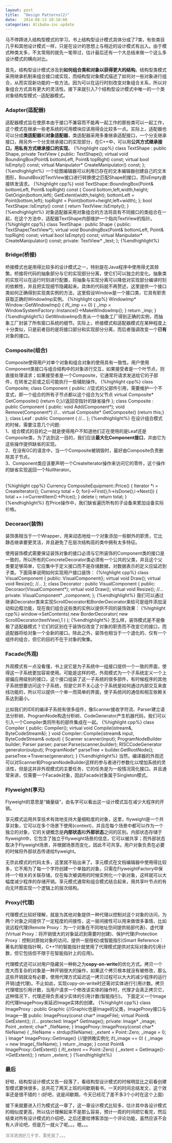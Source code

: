 ```yaml
---
layout: post
title:  "Design Patterns(2)"
date:   2014-08-13 10:10:00
categories: Alibaba-inc update
---
```

<p>
马不停蹄进入结构型模式的学习，书上结构型设计模式具体分成了7类，有些类目几乎和其他设计模式一样，只是在设计的思想上与相近的设计模式有出入。由于模式种类太多，不太常用的就先一笔带过，估计最后还有一个大总结来做一个这么多设计模式的横向对比。
</p>
<p>
首先，结构型设计模式涉及到<b>如何组合类和对象以获得更大的结构</b>。结构型类模式采用继承机制来组合接口或实现，而结构型对象模式描述了如何对一些对象进行组合，从而实现新功能的一些方法。因为可以在运行时刻改变对象组合关系，所以对象组合方式具有更大的灵活性。接下来就引入7个结构型设计模式中唯一的一个类对象结构型模式--适配器模式。
</p>
<h3>Adapter(适配器)</h3>
<p>
适配器模式旨在使原本由于接口不兼容而不能再一起工作的那些类可以一起工作，这个模式在继承一些老系统的可用模块应该用得会比较多一点。实际上，适配器也可以分成<b>类适配器</b>和<b>对象适配器</b>，类适配器采用多重继承适配接口，一个分支继承接口，用另外一个分支继承接口的实现部分，在C++中，可以用<b>公共方式继承接口，用私有方式继承接口的实现</b>。
{%highlight cpp%}
class TextShape : public Shape, private TextView {
public:
  TextShape();
  virtual void BoundingBox(Point& bottomLeft, Point& topRight) const;
  virtual bool IsEmpty() const;
  virtual Manipulator* CreateManipulator() const;
};
{%endhighlight%}
一个绘图编辑器可以利用已存在的文本编辑器创建自己的文本图形，BoundBox对TextView接口进行转换使之匹配Shape的接口，而IsEmpty直接转发请求。
{%highlight cpp%}
void TextShape::BoundingBox(Point& bottomLeft, Point& topRight) const {
  Coord bottom,left,width,height;
  GetOrigin(bottom,left);
  GetExtent(width,height);
  bottomLeft = Point(bottom,left);
  topRight = Point(bottom+height,left+width);
};
bool TextShape::IsEmpty() const {
  return TextView::IsEmpty();
}
{%endhighlight%}
对象适配器采用对象组合的方法将具有不同接口的类组合在一起，在这个方法中，适配器TextShape内部维护一个指向TextView的指针。
{%highlight cpp%}
class TextShape : public Shape {
public:
  TextShape(TextView*);
  virtual void BoundingBox(Point& bottomLeft, Point& topRight) const;
  virtual bool IsEmpty() const;
  virtual Manipulator* CreateManipulator() const;
private:
  TextView* _text;
  };
{%endhighlight%}
</p>
<h3>Bridge(桥接)</h3>
<p>
桥接模式也是用得比较多的设计模式之一，特别是在Java程序中使用得尤其频繁。桥接将代码的抽象部分与它的实现部分分离，使它们可以独立的变化。抽象类的实现可以在运行时刻进行配置，将抽象与实现分离可以降低对实现部分编译时刻的依赖性，并且把实现细节隐藏起来。具体的代码就不再赘述，这里提供一个接口类如何正确得到实现类实例的方法，这里假设Window是一个接口类，它具有职责获取正确的WindowImp实例。
{%highlight cpp%}
WindowImp* Window::GetWindowImp() {
  if(_imp == 0) {
    _imp = WindowSystemFactory::Instance()->MakeWindowImp();
  }
  return _imp;
}
{%endhighlight%}
GetWindowImp负责从一个抽象工厂得到正确的实例，而抽象工厂封装了所有窗口系统的细节。实际上，桥接模式和适配器模式在某种程度上十分类似，只是前者目的是将接口部分和实现部分分离，而后者强调改变一个<b>已有</b>对象的接口。
</p>
<h3>Composite(组合)</h3>
<p>
Composite使得用户对单个对象和组合对象的使用具有一致性。用户使用Component类接口与组合结构中的对象进行交互，如果接受者是一个叶节点，则直接处理请求；如果接受者是一个Composite，它通常将请求发送给它的子部件，在转发之前或之后可能执行一些辅助操作。
{%highlight cpp%}
class Composite;
class Component {
public:
  //显式的父部件引用，需要维护一个不变式，即一个组合的所有子节点都以这个组合为父节点
  virtual Composite* GetComposite() {return 0;}//返回空指针的缺省操作
};
class Composite : public Component {
public:
  void Add(Component*);
  void Remove(Component*)
  //...
  virtual Composite* GetComposite() {return this;}
};
class Leaf : public Component {
  //...
};
{%endhighlight%}
在设计组合模式的时候，需要注意几个问题:<br>
<table border="0">
  <tr>1、组合模式的目的之一就是使得用户不知道他们正在使用的是Leaf还是Composite类，为了达到这一目的，我们应该<b>最大化Component接口</b>，并由它为这些操作提供缺省的实现。</tr><br>
  <tr>2、在没有GC的语言中，当一个Composite被销毁时，最好由Composite负责删除其子节点。</tr><br> <tr>3、Component类应该要声明一个CreateIterator操作来访问它的零件，这个操作的缺省实现返回一个NullIterator。</tr>
  
</table>
{%highlight cpp%}
Currency CompositeEquipment::Price() {
  Iterator<Equipment*> *i = CreateIterator();
  Currency total = 0;
  for(i->First();!i->IsDone();i->Next()) {
    total += i->CurrentItem()->Price();
  }
  delete i;
  return total;
}
{%endhighlight%}
在Price操作中，我们缺省遍历所有的子设备来累加设备实际价格。
</p>
<h3>Decoraor(装饰)</h3>
<p>
装饰类相当于一个Wrapper，用来动态地给一个对象添加一些额外的职责，它比静态继承要更灵活，并且避免了在层次结构高的类中拥有太多特征。
</p>
<p>
使用装饰模式需要保证装饰对象的接口必须与它所装饰的Component类的接口是一致的，所以所有的ConcreteDecorator类必须有一个公共的父类，并且这个父类要足够简单，它应集中于定义接口而不是存储数据，对数据表示的定义应延迟到子类。下面简单说明如何实现用户接口装饰：
{%highlight cpp%}
class VisualComponent {
public:
  VisualComponent();
  virtual void Draw();
  virtual void Resize();
  //...
};
class Decorator : public VisualComponent {
public:
  Decoraor(VisualComponent*);
  virtual void Draw();
  virtual void Resize();
  //...
private:
  VisualComponent* _component;
};
{%endhighlight%}
我们可以通过继承Decorator类来实现ScrollDecorator和BorderDecorator来给可是组件添加滚动和边框功能，现在我们组合这些类的实例以提供不同的装饰效果：
{%highlight cpp%}
window->SetContents(
  new BorderDecorator(
    new ScrollDecorator(textView),1
  )
);
{%endhighlight%}
怎么样，装饰模式是不是像极了适配器模式？它们的区别在于装饰仅改变了对象的职责而不改变它的接口，而适配器将给对象一个全新的接口。除此之外，装饰也相当于一个退化的、仅有一个组件的组合，但它的目的不在于对象的聚集。
</p>
<h3>Facade(外观)</h3>
<p>
外观模式有一点没看懂，书上说它是为子系统中一组接口提供一个一致的界面，使得这一子系统更加容易使用。可能是这样的吧，外观模式为一个子系统定义一个上层偏应用级别的接口，这个接口组装了这一子系统的很多部件，有时候程序的其他子系统想要访问这个子系统，但是它并不关心这个子系统是如何通过内部交互来直线功能的，所以可以提供一个单一而简单的界面，使子系统间的通信和相互依赖关系达到最小。
</p>
<p>
比如我们的IDE的编译子系统有很多组件，像Scanner接收字符流、Parser建立语法分析树、ProgramNode构造分析树、CodeGenerator产生机器代码，我们可以引入一个Compiler类将所有的部件集成在一起。
{%highlight cpp%}
class Compiler {
public:
  Compiler();
  virtual void Compile(istream&, ByteCodeStream&);
}
void Compiler::Compile(istream& input, ByteCodeStream& output) {
  Scanner scanner(input);
  ProgramNodeBuilder builder;
  Parser parser;
  parser.Parse(scanner,builder);
  RISCCodeGenerator generator(output);
  ProgramNode* parseTree = builder.GetRootNode();
  parseTree->Traverse(generator);
}
{%endhighlight%}
当然，编译器的外观还可以对Scanner和ProgramNodeBuilder这样的参与者进行参数化以增加系统的灵活性，但是这并非外观模式的主要任务，它的任务是为一般情况简化接口。并且通常来讲，仅需要一个Facade对象，因此Facade对象属于Singleton模式。
</p>
<h3>Flyweight(享元)</h3>
<p>
Flyweight的意思是“蝇量级”，由名字可以看出这一设计模式旨在减少大程序的开销。
</p>
<p>
享元模式运用共享技术有效地支持大量细粒度的对象，这里，flyweight是一个共享对象，它可以在多个场景下使用(context)，并且在每个场景中都可以作为一个独立的对象，它的关键概念是<b>内部状态</b>和<b>外部状态</b>之间的区别。内部状态存储于flyweight中，它包含了独立于flyweight场景的信息，它可以被共享；而外部状态取决于Flyweight场景，并根据场景而变化，因此不可共享。用户对象负责在必要的时候将外部状态传递给flyweight。
</p>
<p>
无奈此模式的代码太多，这里就不贴出来了。享元模式在文档编辑器中使用得比较多，它不用为了每一个字符创建一个单独的对象，只需在FlyweightFactory中保持一个相关的关联存储，仅在每次被调用的时候实例化一个新对象，这样就可以大幅度减少程序的存储开销。享元模式通常和组合模式结合起来，用共享叶节点的有向无环图实现一个逻辑上的层次结构。
</p>
<h3>Proxy(代理)</h3>
<p>
代理模式比较好理解，就是为其他对象提供一种代理以控制对这个对象的访问，为两个对象之间提供了一定程度的间接性，这一层间接性可以用来做很多事情，比如说远程代理(Remote Proxy：为一个对象在不同地址空间提供局部代表)、虚代理(Virtual Proxy：将开销很大的对象延迟到需要时创建)、保护代理(Protection Proxy：控制对原始对象的访问，提供一层授权)或智能指引(Smart Reference：著名的智能指针啊，C++11的智能指针就使用了代理模式提供对实际对象的引用计数，但它包括但不限于在智能指针上的应用)。
</p>
<p>
代理模式还可以对用户隐藏另一种称之为<b>copy-on-write</b>的优化方式。拷贝一个庞大而复杂的对象是一种开销很大的操作，如果这个拷贝根本就没有被修改，那么这些开销就没有必要，使用代理方式延迟这一拷贝过程可以大大的减少程序的运行开销(虚代理)。不止如此，实现copy-on-write时还需对实体进行引用计数。拷贝代理增加引用计数，当用户请求一个修改该实体的操作时，代理才会真正拷贝它，这种情况下，代理还得负责减少实体的引用计数(智能指引)。
下面定义一个Image的代理ImageProxy来延迟Image实体的创建。
{%highlight cpp%}
class ImageProxy : public Graphic {//Graphic也是Image的父类，ImageProxy接口与Image一致
public:
  ImageProxy(const char* imageFile);
  virtual Point& GetExtent();
  //...
protected:
  Image* GetImage();
private:
  Image* _image;
  Point _extent;
  char* _fileName;
}
ImageProxy::ImageProxy(const char* fileName) {
  _fileName = strdup(fileName);
  _extent = Point::Zero;
  _image = 0;
}
Image* ImageProxy::GetImage() {//提供晚实例化
  if(_image == 0) {
    _image = new Image(_fileName);
  }
  return _image;
}
const Point& ImageProxy::GetExtent() {
  if(_extent == Point::Zero) {
    _extent = GetImage()->GetExtent();
  }
  return _extent;
}
{%endhighlight%}
</p>
<h3>最后</h3>
<p>
好啦，结构型设计模式又告一段落了，看结构型设计模式的时候明显比之前看创建型模式要快很多，总共花了两天上班的间歇期看书，一天的时间总结发文，这个效率还是很不错的！(好吧，说是间歇期，今天已经花了差不多3个小时在这个上面)
</p>
<p>
接下来就要进入行为模式这一章了，这一章设计模式比较多，估计其中各设计模式的相似度更高，所以估计理解起来不是那么容易，预计一周的时间把它看完，然后结束对所有设计模式的介绍吧，之后还要给博客添加一个评论功能，虽然应该不会有人评论吧，但是万一就火了呢。。。嗯。。。
</p>

<font size="2" color="grey">洋洋洒洒好几千字，累死我了。。。</font>












